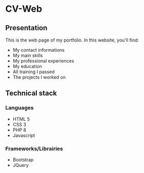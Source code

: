 # CV-Web
## Presentation
This is the web page of my portfolio. In this website, you'll find:
- My contact informations
- My main skills
- My professional experiences
- My education
- All training I passed
- The projects I worked on

## Technical stack
### Languages
- HTML 5
- CSS 3
- PHP 8
- Javascript

### Frameworks/Librairies
- Bootstrap
- JQuery
